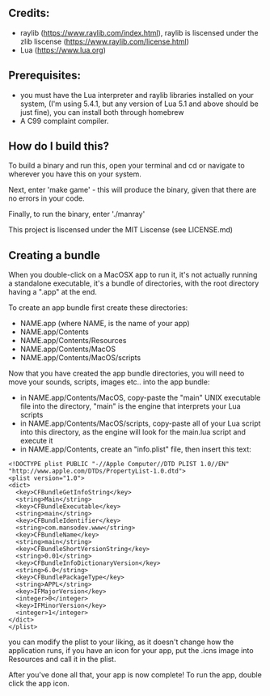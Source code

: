 ## Credits:
- raylib (https://www.raylib.com/index.html), raylib is liscensed under the zlib liscense (https://www.raylib.com/license.html)
- Lua (https://www.lua.org)

## Prerequisites:
- you must have the Lua interpreter and raylib libraries installed on your system, (I'm using 5.4.1, but any version of Lua 5.1 and above should be just fine), you can install both through homebrew
- A C99 complaint compiler.

## How do I build this?
To build a binary and run this, open your terminal and cd or navigate to wherever you have this on your system.

Next, enter 'make game' - this will produce the binary, given that there are no errors in your code.

Finally, to run the binary, enter './manray'

This project is liscensed under the MIT Liscense (see LICENSE.md)

## Creating a bundle
When you double-click on a MacOSX app to run it, it's not actually running a standalone executable, it's a bundle of directories, with the root directory having a ".app" at the end.

To create an app bundle first create these directories:
- NAME.app (where NAME, is the name of your app)
- NAME.app/Contents
- NAME.app/Contents/Resources
- NAME.app/Contents/MacOS
- NAME.app/Contents/MacOS/scripts


Now that you have created the app bundle directories, you will need to move your sounds, scripts, images etc.. into the app bundle:
- in NAME.app/Contents/MacOS, copy-paste the "main" UNIX executable file into the directory, "main" is the engine that interprets your Lua scripts
- in NAME.app/Contents/MacOS/scripts, copy-paste all of your Lua script into this directory, as the engine will look for the main.lua script and execute it
- in NAME.app/Contents, create an "info.plist" file, then insert this text:

```<?xml version="1.0" encoding="UTF-8"?>
<!DOCTYPE plist PUBLIC "-//Apple Computer//DTD PLIST 1.0//EN" "http://www.apple.com/DTDs/PropertyList-1.0.dtd">
<plist version="1.0">
<dict>
  <key>CFBundleGetInfoString</key>
  <string>Main</string>
  <key>CFBundleExecutable</key>
  <string>main</string>
  <key>CFBundleIdentifier</key>
  <string>com.mansodev.www</string>
  <key>CFBundleName</key>
  <string>main</string>
  <key>CFBundleShortVersionString</key>
  <string>0.01</string>
  <key>CFBundleInfoDictionaryVersion</key>
  <string>6.0</string>
  <key>CFBundlePackageType</key>
  <string>APPL</string>
  <key>IFMajorVersion</key>
  <integer>0</integer>
  <key>IFMinorVersion</key>
  <integer>1</integer>
</dict>
</plist>
```

you can modify the plist to your liking, as it doesn't change how the application runs, if you have an icon for your app, put the .icns image into Resources and call it in the plist.

After you've done all that, your app is now complete! To run the app, double click the app icon.